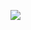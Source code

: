 <a href="https://atcoder.jp/users/nairoki" target="_blank" title="nairoki"><img src="https://img.shields.io/endpoint?url=https%3A%2F%2Fatcoder-badges.now.sh%2Fapi%2Fatcoder%2Fjson%2Fnairoki" /></a> 
